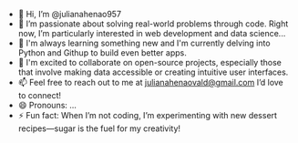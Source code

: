- 👋 Hi, I’m @julianahenao957 
- 👀 I’m passionate about solving real-world problems through code. Right now, I’m particularly interested in web development and data science...
- 🌱 I'm always learning something new and I'm currently delving into Python and Githup to build even better apps.
- 💞️ I'm excited to collaborate on open-source projects, especially those that involve making data accessible or creating intuitive user interfaces.
- 📫 Feel free to reach out to me at julianahenaovald@gmail.com I’d love to connect! 
- 😄 Pronouns: ...
- ⚡ Fun fact: When I’m not coding, I’m experimenting with new dessert recipes—sugar is the fuel for my creativity!
